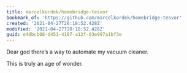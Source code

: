 ```yaml
---
title: marcelkordek/homebridge-tesvor
bookmark_of: 'https://github.com/marcelkordek/homebridge-tesvor'
created: '2021-04-27T20:18:52.428Z'
modified: '2021-04-27T20:18:52.428Z'
guid: e4dbcb08-d451-4197-a12f-03e997a1bf3e
---
```

Dear god there’s a way to automate my vacuum cleaner. 

This is truly an age of wonder. 
